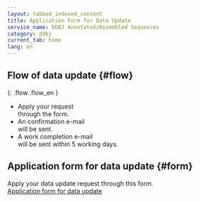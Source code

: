 ```yaml
---
layout: tabbed_indexed_content
title: Application Form for Data Update
service_name: DDBJ Annotated/Assembled Sequences
category: ddbj
current_tab: home
lang: en
---
```


## Flow of data update {#flow}

{: .flow .flow_en }
- Apply your request  
  through the form.
- An confirmation e-mail  
  will be sent.
- A work completion e-mail  
  will be sent within 5 working days.

## Application form for data update {#form}

Apply your data update request through this form.    
[Application form for data update](https://forms.gle/XcK48cTV1LtwPaCFA)
